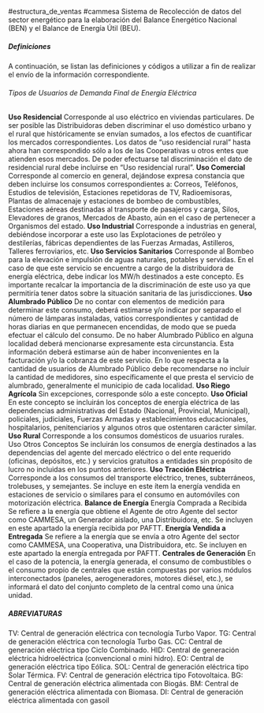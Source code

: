 #estructura_de_ventas #cammesa
Sistema de Recolección de datos del sector energético para la elaboración del Balance Energético
Nacional (BEN) y el Balance de Energía Útil (BEU).
##### Definiciones
A continuación, se listan las definiciones y códigos a utilizar a fin de realizar el envío de la
información correspondiente.
###### Tipos de Usuarios de Demanda Final de Energía Eléctrica

**Uso Residencial**
	Corresponde al uso eléctrico en viviendas particulares. De ser posible las Distribuidoras deben discriminar el uso doméstico urbano y el rural que históricamente se envían sumados, a los efectos de cuantificar los mercados correspondientes. Los datos de “uso residencial rural” hasta ahora han correspondido sólo a los de las Cooperativas u otros entes que atienden esos mercados. De poder efectuarse tal discriminación el dato de residencial rural debe incluirse en “Uso residencial rural”.
**Uso Comercial**
	Corresponde al comercio en general, dejándose expresa constancia que deben incluirse los consumos correspondientes a: Correos, Teléfonos, Estudios de televisión, Estaciones
	repetidoras de TV, Radioemisoras, Plantas de almacenaje y estaciones de bombeo de
	combustibles, Estaciones aéreas destinadas al transporte de pasajeros y carga, Silos,
	Elevadores de granos, Mercados de Abasto, aún en el caso de pertenecer a Organismos del estado.
**Uso Industrial**
	Corresponde a industrias en general, debiéndose incorporar a este uso las Explotaciones de
	petróleo y destilerías, fábricas dependientes de las Fuerzas Armadas, Astilleros, Talleres
	ferroviarios, etc.
**Uso Servicios Sanitarios**
	Corresponde al Bombeo para la elevación e impulsión de aguas naturales, potables y servidas.
	En el caso de que este servicio se encuentre a cargo de la distribuidora de energía eléctrica, debe indicar los MW/h destinados a este concepto.
	Es importante recalcar la importancia de la discriminación de este uso ya que permitiría tener datos sobre la situación sanitaria de las jurisdicciones.
**Uso Alumbrado Público**
	De no contar con elementos de medición para determinar este consumo, deberá estimarse y/o indicar por separado el número de lámparas instaladas, vatios correspondientes y cantidad de horas diarias en que permanecen encendidas, de modo que se pueda efectuar el cálculo del consumo. De no haber Alumbrado Público en alguna localidad deberá mencionarse expresamente esta circunstancia. Esta información deberá estimarse aún de haber inconvenientes en la facturación y/o la cobranza de este servicio. En lo que respecta a la cantidad de usuarios de Alumbrado Público debe recomendarse no incluir la cantidad de medidores, sino específicamente el que presta el servicio de alumbrado, generalmente el municipio de cada localidad.
**Uso Riego Agrícola**
	Sin excepciones, corresponde sólo a este concepto.
**Uso Oficial**
	En este concepto se incluirán los conceptos de energía eléctrica de las dependencias administrativas del
	Estado (Nacional, Provincial, Municipal), policiales, judiciales, Fuerzas Armadas y establecimientos
	educacionales, hospitalarios, penitenciarios y algunos otros que ostentaren carácter similar.
**Uso Rural**
	Corresponde a los consumos domésticos de usuarios rurales.
	Uso Otros Conceptos
	Se incluirán los consumos de energía destinados a las dependencias del agente del mercado eléctrico o del
	ente requerido (oficinas, depósitos, etc.) y servicios gratuitos a entidades sin propósito de lucro no incluidas en
	los puntos anteriores.
**Uso Tracción Eléctrica**
	Corresponde a los consumos del transporte eléctrico, trenes, subterráneos, trolebuses, y semejantes. Se incluye en este ítem la energía vendida en estaciones de servicio o similares para el consumo en automóviles con motorización eléctrica.
**Balance de Energía**
	Energía Comprada a Recibida
	Se refiere a la energía que obtiene el Agente de otro Agente del sector como CAMMESA, un Generador aislado, una Distribuidora, etc. Se incluyen en este apartado la energía recibida por PAFTT.
**Energía Vendida a Entregada**
	Se refiere a la energía que se envía a otro Agente del sector como CAMMESA, una Cooperativa, una Distribuidora, etc. Se incluyen en este apartado la energía entregada por PAFTT.
**Centrales de Generación**
	En el caso de la potencia, la energía generada, el consumo de combustibles o el consumo propio de centrales que están compuestas por varios módulos interconectados (paneles, aerogeneradores, motores diésel, etc.), se informará el dato del conjunto completo de la central como una única unidad.

##### ABREVIATURAS
TV: Central de generación eléctrica con tecnología Turbo Vapor.
TG: Central de generación eléctrica con tecnología Turbo Gas.
CC: Central de generación eléctrica tipo Ciclo Combinado.
HID: Central de generación eléctrica hidroeléctrica (convencional o mini hidro).
EO: Central de generación eléctrica tipo Eólica.
SOL: Central de generación eléctrica tipo Solar Térmica.
FV: Central de generación eléctrica tipo Fotovoltaica.
BG: Central de generación eléctrica alimentada con Biogás.
BM: Central de generación eléctrica alimentada con Biomasa.
DI: Central de generación eléctrica alimentada con gasoil